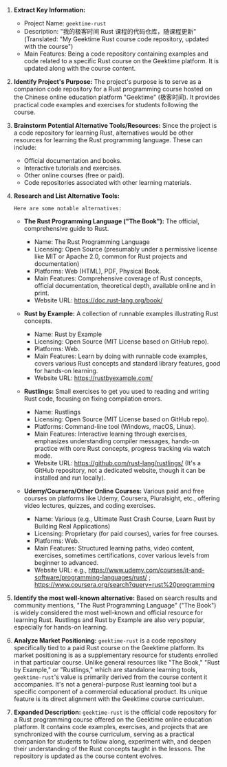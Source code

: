 1.  **Extract Key Information:**
    *   Project Name: `geektime-rust`
    *   Description: "我的极客时间 Rust 课程的代码仓库，随课程更新" (Translated: "My Geektime Rust course code repository, updated with the course")
    *   Main Features: Being a code repository containing examples and code related to a specific Rust course on the Geektime platform. It is updated along with the course content.

2.  **Identify Project's Purpose:**
    The project's purpose is to serve as a companion code repository for a Rust programming course hosted on the Chinese online education platform "Geektime" (极客时间). It provides practical code examples and exercises for students following the course.

3.  **Brainstorm Potential Alternative Tools/Resources:**
    Since the project is a code repository for learning Rust, alternatives would be other resources for learning the Rust programming language. These can include:
    *   Official documentation and books.
    *   Interactive tutorials and exercises.
    *   Other online courses (free or paid).
    *   Code repositories associated with other learning materials.

4.  **Research and List Alternative Tools:**

        Here are some notable alternatives:

    *   **The Rust Programming Language ("The Book"):** The official, comprehensive guide to Rust.
        *   Name: The Rust Programming Language
        *   Licensing: Open Source (presumably under a permissive license like MIT or Apache 2.0, common for Rust projects and documentation)
        *   Platforms: Web (HTML), PDF, Physical Book.
        *   Main Features: Comprehensive coverage of Rust concepts, official documentation, theoretical depth, available online and in print.
        *   Website URL: https://doc.rust-lang.org/book/

    *   **Rust by Example:** A collection of runnable examples illustrating Rust concepts.
        *   Name: Rust by Example
        *   Licensing: Open Source (MIT License based on GitHub repo).
        *   Platforms: Web.
        *   Main Features: Learn by doing with runnable code examples, covers various Rust concepts and standard library features, good for hands-on learning.
        *   Website URL: https://rustbyexample.com/

    *   **Rustlings:** Small exercises to get you used to reading and writing Rust code, focusing on fixing compilation errors.
        *   Name: Rustlings
        *   Licensing: Open Source (MIT License based on GitHub repo).
        *   Platforms: Command-line tool (Windows, macOS, Linux).
        *   Main Features: Interactive learning through exercises, emphasizes understanding compiler messages, hands-on practice with core Rust concepts, progress tracking via watch mode.
        *   Website URL: https://github.com/rust-lang/rustlings/ (It's a GitHub repository, not a dedicated website, though it can be installed and run locally).

    *   **Udemy/Coursera/Other Online Courses:** Various paid and free courses on platforms like Udemy, Coursera, Pluralsight, etc., offering video lectures, quizzes, and coding exercises.
        *   Name: Various (e.g., Ultimate Rust Crash Course, Learn Rust by Building Real Applications)
        *   Licensing: Proprietary (for paid courses), varies for free courses.
        *   Platforms: Web.
        *   Main Features: Structured learning paths, video content, exercises, sometimes certifications, cover various levels from beginner to advanced.
        *   Website URL: e.g., https://www.udemy.com/courses/it-and-software/programming-languages/rust/ ; https://www.coursera.org/search?query=rust%20programming

5.  **Identify the most well-known alternative:**
    Based on search results and community mentions, "The Rust Programming Language" ("The Book") is widely considered the most well-known and official resource for learning Rust. Rustlings and Rust by Example are also very popular, especially for hands-on learning.

6.  **Analyze Market Positioning:**
    `geektime-rust` is a code repository specifically tied to a paid Rust course on the Geektime platform. Its market positioning is as a supplementary resource for students enrolled in that particular course. Unlike general resources like "The Book," "Rust by Example," or "Rustlings," which are standalone learning tools, `geektime-rust`'s value is primarily derived from the course content it accompanies. It's not a general-purpose Rust learning tool but a specific component of a commercial educational product. Its unique feature is its direct alignment with the Geektime course curriculum.

7.  **Expanded Description:**
    `geektime-rust` is the official code repository for a Rust programming course offered on the Geektime online education platform. It contains code examples, exercises, and projects that are synchronized with the course curriculum, serving as a practical companion for students to follow along, experiment with, and deepen their understanding of the Rust concepts taught in the lessons. The repository is updated as the course content evolves.